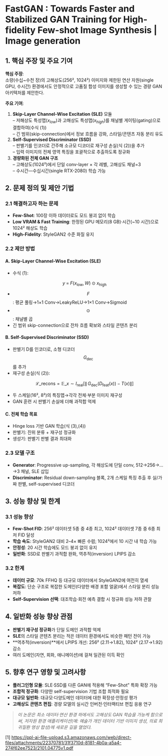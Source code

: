 # FastGAN : Towards Faster and Stabilized GAN Training for High-fidelity Few-shot Image Synthesis | Image generation

## 1. 핵심 주장 및 주요 기여  
**핵심 주장**:  
소량(수십~수천 장)의 고해상도(256², 1024²) 이미지와 제한된 연산 자원(single GPU, 수시간) 환경에서도 안정적으로 고품질 합성 이미지를 생성할 수 있는 경량 GAN 아키텍처를 제안한다.

**주요 기여**:  
1. **Skip-Layer Channel-Wise Excitation (SLE)** 모듈  
   – 저해상도 특성맵($x_{low}$)과 고해상도 특성맵($x_{high}$)를 채널별 게이팅(gating)으로 결합하여(수식 (1))  
   – 긴 범위(skip-connection)에서 정보 흐름을 강화, 스타일/콘텐츠 자동 분리 유도  
2. **Self-Supervised Discriminator (SSD)**  
   – 판별기를 인코더로 간주해 소규모 디코더로 재구성 손실(식 (2))을 추가  
   – 입력 이미지의 전체 영역 특징을 포괄적으로 추출하도록 정규화  
3. **경량화된 전체 GAN 구조**  
   – 고해상도(1024²)에서 단일 conv-layer × 각 레벨, 고해상도 채널=3  
   – 수시간—수십시간(single RTX-2080) 학습 가능  

## 2. 문제 정의 및 제안 기법

### 2.1 해결하고자 하는 문제  
- **Few-Shot**: 100장 이하 데이터로도 모드 붕괴 없이 학습  
- **Low VRAM & Fast Training**: 한정된 GPU 메모리(8 GB)·시간(~10 시간)으로 1024² 해상도 학습  
- **High-Fidelity**: StyleGAN2 수준 화질 유지

### 2.2 제안 방법

#### A. Skip-Layer Channel-Wise Excitation (SLE)  
- 수식 (1):  

$$
y \;=\; F(x_{\text{low}}, W) \odot x_{\text{high}}
$$ 

  -  $$F$$: 평균 풀링→1×1 Conv→LeakyReLU→1×1 Conv→Sigmoid  
  -  $$\odot$$: 채널별 곱  
- 긴 범위 skip-connection으로 잔차 흐름 확보와 스타일 콘텐츠 분리  

#### B. Self-Supervised Discriminator (SSD)  
- 판별기 D를 인코더로, 소형 디코더 $$G_{\text{dec}}$$를 추가  
- 재구성 손실(식 (2)):  

$$
\mathcal{L}\_{\text{recons}}
= \mathbb{E}\_{x \sim I_{\text{real}}}\bigl[\|\,G_{\text{dec}}(D_{\text{feat}}(x)) - T(x)\|\bigr]
$$  

  -  두 스케일(16², 8²)의 특징맵→각각 전체·부분 이미지 재구성  
  -  GAN 훈련 시 판별기 손실에 더해 과적합 억제  

#### C. 전체 학습 목표  
- Hinge loss 기반 GAN 학습(식 (3),(4))  
- 판별기: 진위 분류 + 재구성 정규화  
- 생성기: 판별기 판별 결과 최대화

### 2.3 모델 구조  
- **Generator**: Progressive up-sampling, 각 해상도에 단일 conv, 512→256→…→3 채널, SLE 삽입  
- **Discriminator**: Residual down-sampling 블록, 2개 스케일 특징 추출 후 실/가짜 판별, self-supervised 디코더  

## 3. 성능 향상 및 한계

### 3.1 성능 향상  
- **Few-Shot FID**: 256² 데이터셋 5종 중 4종 최고, 1024² 데이터셋 7종 중 6종 최저 FID 달성  
- **학습 속도**: StyleGAN2 대비 2–4× 빠른 수렴; 1024²에서 10 시간 내 학습 가능  
- **안정성**: 20 시간 학습에도 모드 붕괴 없이 유지  
- **일반화**: SSD로 판별기 과적합 완화, 역추적(inversion) LPIPS 감소  

### 3.2 한계  
- **데이터 규모**: 70k FFHQ 등 대규모 데이터에서 StyleGAN2에 여전히 열세  
- **복잡도**: 단순 구조로 복잡한 도메인(다양한 배경 포함 얼굴)에서 스타일 분리 성능 저하  
- **Self-Supervision 선택**: 대조학습‧회전 예측 결합 시 정규화 성능 저하 관찰  

## 4. 일반화 성능 향상 관점  
- **판별기 재구성 정규화**가 단일 도메인 과적합 억제  
- **SLE**의 스타일 콘텐츠 분리는 적은 데이터 환경에서도 비슷한 패턴 전이 가능  
- **역추적(inversion)**에서 LPIPS 개선: 256² (2.11→1.82), 1024² (2.17→1.92) 감소  
- 여러 도메인(자연, 회화, 애니메이션)에 걸쳐 일관된 이득 확인  

## 5. 향후 연구 영향 및 고려사항  
- **플러그인형 모듈**: SLE·SSD를 다른 GAN에 적용해 “Few-Shot” 특화 확장 가능  
- **조합적 정규화**: 다양한 self-supervision 기법 조합 최적화 필요  
- **대규모 일반화**: 대규모·다양도메인 데이터에 대한 확장성·안정성 평가  
- **고해상도 콘텐츠 편집**: 경량 모델의 실시간 인버전·인터랙티브 편집 응용 연구  

> *이 논문은 최소 데이터·연산 환경 하에서도 고해상도 GAN 학습을 가능케 함으로써, 저자원 환경 애플리케이션(예: 예술가 개인 데이터 기반 이미지 생성, 의료 희귀질환 영상 합성)에 새로운 길을 열었다.*

[1] https://ppl-ai-file-upload.s3.amazonaws.com/web/direct-files/attachments/22370781/31f3710d-8181-4b0a-a5a4-274f62ee7523/2101.04775v1.pdf

